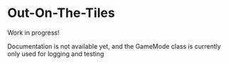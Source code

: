 # Out-On-The-Tiles

Work in progress!

Documentation is not available yet, and the GameMode class is currently only used for logging and testing
